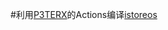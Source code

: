 #利用[P3TERX](https://github.com/P3TERX/Actions-OpenWrt)的Actions编译[istoreos](https://github.com/istoreos/istoreos)
